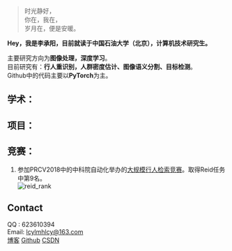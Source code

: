 > 时光静好，  
> 你在，我在，  
> 岁月在，便是安暖。

**Hey，我是李承阳，目前就读于中国石油大学（北京），计算机技术研究生。**  
  
主要研究方向为**图像处理，深度学习**。  
目前研究有：**行人重识别，人群密度估计、图像语义分割、目标检测**。  
Github中的代码主要以**PyTorch**为主。  

## 学术：

## 项目：

## 竞赛：  
1. 参加PRCV2018中的中科院自动化举办的[大规模行人检索竞赛](http://prcv.qyhw.net.cn/pages/20)。取得Reid任务中第9名。  
![reid_rank](https://github.com/lcylmhlcy/lcylmhlcy.github.io/raw/master/img/reid_rank.png)

## Contact
QQ : 623610394  
Email: lcylmhlcy@163.com  
[博客](https://lcylmhlcy.github.io) 
[Github](http://github.com/lcylmhlcy) 
[CSDN](https://blog.csdn.net/qq_19598705)
